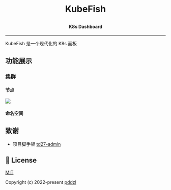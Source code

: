 <h1 align="center" style="margin: 30px 0 30px; font-weight: bold;">KubeFish</h1>
<h4 align="center">K8s Dashboard</h4>
<hr />

KubeFish 是一个现代化的 K8s 面板

## 功能展示

### 集群

#### 节点
<img src="./img/cluster/node.gif"/>

#### 命名空间



## 致谢
 + 项目脚手架 [td27-admin](https://github.com/pddzl/td27-admin)

## 📄 License

[MIT](./LICENSE)

Copyright (c) 2022-present [pddzl](https://github.com/pddzl)
